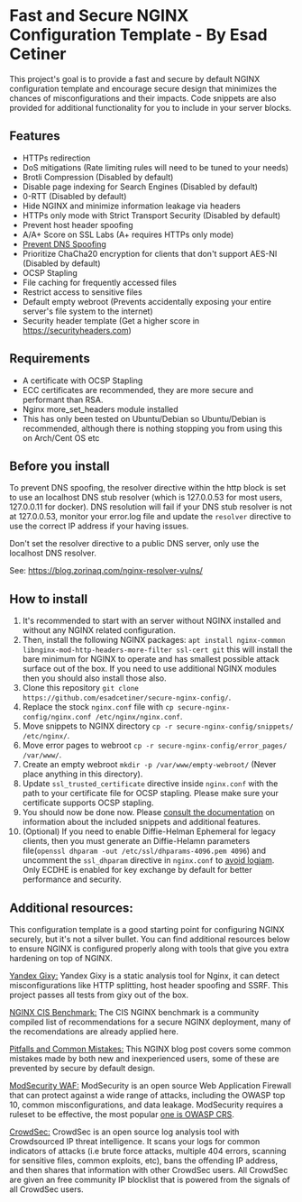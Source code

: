 # Fast and Secure NGINX Configuration Template - By Esad Cetiner
This project's goal is to provide a fast and secure by default NGINX configuration template and encourage secure design that minimizes the chances of misconfigurations and their impacts. Code snippets are also provided for additional functionality for you to include in your server blocks.

## Features
- HTTPs redirection
- DoS mitigations (Rate limiting rules will need to be tuned to your needs)
- Brotli Compression (Disabled by default)
- Disable page indexing for Search Engines (Disabled by default)
- 0-RTT (Disabled by default)
- Hide NGINX and minimize information leakage via headers
- HTTPs only mode with Strict Transport Security (Disabled by default)
- Prevent host header spoofing
- A/A+ Score on SSL Labs (A+ requires HTTPs only mode)
- [Prevent DNS Spoofing](https://blog.zorinaq.com/nginx-resolver-vulns/)
- Prioritize ChaCha20 encryption for clients that don't support AES-NI (Disabled by default)
- OCSP Stapling
- File caching for frequently accessed files
- Restrict access to sensitive files
- Default empty webroot (Prevents accidentally exposing your entire server's file system to the internet)
- Security header template (Get a higher score in https://securityheaders.com)

## Requirements
- A certificate with OCSP Stapling
- ECC certificates are recommended, they are more secure and performant than RSA.
- Nginx more_set_headers module installed
- This has only been tested on Ubuntu/Debian so Ubuntu/Debian is recommended, although there is nothing stopping you from using this on Arch/Cent OS etc

## Before you install

To prevent DNS spoofing, the resolver directive within the http block is set to use an localhost DNS stub resolver (which is 127.0.0.53 for most users, 127.0.0.11 for docker). DNS resolution will fail if your DNS stub resolver is not at 127.0.0.53, monitor your error.log file and update the `resolver` directive to use the correct IP address if your having issues.

Don't set the resolver directive to a public DNS server, only use the localhost DNS resolver.

See: https://blog.zorinaq.com/nginx-resolver-vulns/

## How to install

1. It's recommended to start with an server without NGINX installed and without any NGINX related configuration.
2. Then, install the following NGINX packages: `apt install nginx-common libnginx-mod-http-headers-more-filter ssl-cert git` this will install the bare minimum for NGINX to operate and has smallest possible attack surface out of the box. If you need to use additional NGINX modules then you should also install those also.
3. Clone this repository `git clone https://github.com/esadcetiner/secure-nginx-config/`.
4. Replace the stock `nginx.conf` file with `cp secure-nginx-config/nginx.conf /etc/nginx/nginx.conf`.
5. Move snippets to NGINX directory `cp -r secure-nginx-config/snippets/ /etc/nginx/`.
6. Move error pages to webroot `cp -r secure-nginx-config/error_pages/ /var/www/`.
7. Create an empty webroot `mkdir -p /var/www/empty-webroot/` (Never place anything in this directory).
8. Update `ssl_trusted_certificate` directive inside `nginx.conf` with the path to your certificate file for OCSP stapling. Please make sure your certificate supports OCSP stapling.
9. You should now be done now. Please [consult the documentation](https://github.com/EsadCetiner/Secure-Nginx-Config/blob/main/docs.md) on information about the included snippets and additional features.
10. (Optional) If you need to enable Diffie-Helman Ephemeral for legacy clients, then you must generate an Diffie-Helamn parameters file(`openssl dhparam -out /etc/ssl/dhparams-4096.pem 4096`) and uncomment the `ssl_dhparam` directive in `nginx.conf` to [avoid logjam](https://weakdh.org/sysadmin.html). Only ECDHE is enabled for key exchange by default for better performance and security.

## Additional resources:

This configuration template is a good starting point for configuring NGINX securely, but it's not a silver bullet. You can find additional resources below to ensure NGINX is configured properly along with tools that give you extra hardening on top of NGINX.

[Yandex Gixy:](https://github.com/yandex/gixy) Yandex Gixy is a static analysis tool for Nginx, it can detect misconfigurations like HTTP splitting, host header spoofing and SSRF. This project passes all tests from gixy out of the box.

[NGINX CIS Benchmark:](https://www.cisecurity.org/benchmark/nginx) The CIS NGINX benchmark is a community compiled list of recommendations for a secure NGINX deployment, many of the recomendations are already applied here.

[Pitfalls and Common Mistakes:](https://web.archive.org/web/20220505132803/https://www.nginx.com/resources/wiki/start/topics/tutorials/config_pitfalls/) This NGINX blog post covers some common mistakes made by both new and inexperienced users, some of these are prevented by secure by default design.

[ModSecurity WAF:](https://modsecurity.org) ModSecurity is an open source Web Application Firewall that can protect against a wide range of attacks, including the OWASP top 10, common misconfigurations, and data leakage. ModSecurity requires a ruleset to be effective, the most popular [one is OWASP CRS](https://coreruleset.org/).

[CrowdSec:](https://www.crowdsec.net/) CrowdSec is an open source log analysis tool with Crowdsourced IP threat intelligence. It scans your logs for common indicators of attacks (i.e brute force attacks, multiple 404 errors, scanning for sensitive files, common exploits, etc), bans the offending IP address, and then shares that information with other CrowdSec users. All CrowdSec are given an free community IP blocklist that is powered from the signals of all CrowdSec users.
